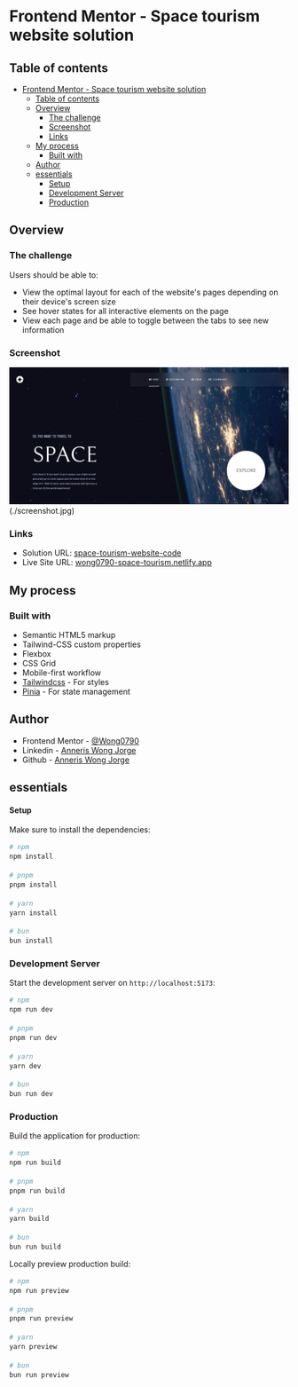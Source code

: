 # Frontend Mentor - Space tourism website solution

## Table of contents

- [Frontend Mentor - Space tourism website solution](#frontend-mentor---space-tourism-website-solution)
  - [Table of contents](#table-of-contents)
  - [Overview](#overview)
    - [The challenge](#the-challenge)
    - [Screenshot](#screenshot)
    - [Links](#links)
  - [My process](#my-process)
    - [Built with](#built-with)
  - [Author](#author)
  - [essentials](#essentials)
    - [Setup](#setup)
    - [Development Server](#development-server)
    - [Production](#production)

## Overview

### The challenge

Users should be able to:

- View the optimal layout for each of the website's pages depending on their device's screen size
- See hover states for all interactive elements on the page
- View each page and be able to toggle between the tabs to see new information

### Screenshot

![App view](image.png)(./screenshot.jpg)

### Links

- Solution URL: [space-tourism-website-code](https://github.com/Wong0790/space-tourism-website)
- Live Site URL: [wong0790-space-tourism.netlify.app](https://wong0790-space-tourism.netlify.app)

## My process

### Built with

- Semantic HTML5 markup
- Tailwind-CSS custom properties
- Flexbox
- CSS Grid
- Mobile-first workflow
- [Tailwindcss](https://tailwindcss.com/) - For styles
- [Pinia](https://pinia.vuejs.org/) - For state management

## Author

- Frontend Mentor - [@Wong0790](https://www.frontendmentor.io/profile/Wong0790)
- Linkedin - [Anneris Wong Jorge](https://www.linkedin.com/in/anne-wong0790)
- Github - [Anneris Wong Jorge](https://github.com/Wong0790)

## essentials

#### Setup

Make sure to install the dependencies:

```bash
# npm
npm install

# pnpm
pnpm install

# yarn
yarn install

# bun
bun install
```

### Development Server

Start the development server on `http://localhost:5173`:

```bash
# npm
npm run dev

# pnpm
pnpm run dev

# yarn
yarn dev

# bun
bun run dev
```

### Production

Build the application for production:

```bash
# npm
npm run build

# pnpm
pnpm run build

# yarn
yarn build

# bun
bun run build
```

Locally preview production build:

```bash
# npm
npm run preview

# pnpm
pnpm run preview

# yarn
yarn preview

# bun
bun run preview
```
